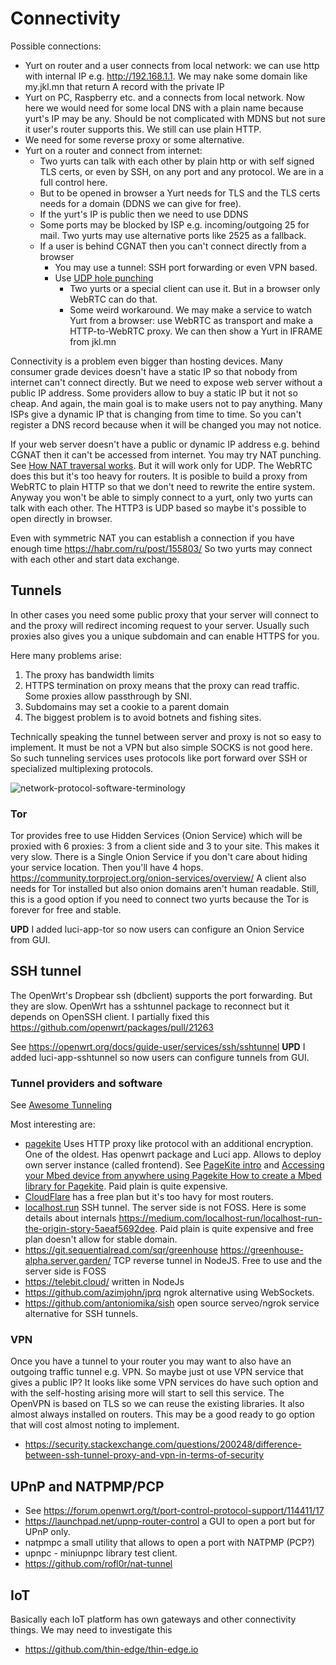 # Connectivity
Possible connections:
* Yurt on router and a user connects from local network: we can use http with internal IP e.g. http://192.168.1.1. We may nake some domain like my.jkl.mn that return A record with the private IP
* Yurt on PC, Raspberry etc. and a connects from local network. Now here we would need for some local DNS with a plain name because yurt's IP may be any. Should be not complicated with MDNS but not sure it user's router supports this. We still can use plain HTTP.
* We need for some reverse proxy or some alternative.
* Yurt on a router and connect from internet:
  * Two yurts can talk with each other by plain http or with self signed TLS certs, or even by SSH, on any port and any protocol. We are in a full control here.
  * But to be opened in browser a Yurt needs for TLS and the TLS certs needs for a domain (DDNS we can give for free).
  * If the yurt's IP is public then we need to use DDNS
  * Some ports may be blocked by ISP e.g. incoming/outgoing 25 for mail. Two yurts may use alternative ports like 2525 as a fallback.
  * If a user is behind CGNAT then you can't connect directly from a browser
    * You may use a tunnel: SSH port forwarding or even VPN based.
    * Use [UDP hole punching](https://en.wikipedia.org/wiki/UDP_hole_punching)
      * Two yurts or a special client can use it. But in a browser only WebRTC can do that.
      * Some weird workaround. We may make a service to watch Yurt from a browser: use WebRTC as transport and make a HTTP-to-WebRTC proxy. We can then show a Yurt in IFRAME from jkl.mn
    

Connectivity is a problem even bigger than hosting devices.
Many consumer grade devices doesn't have a static IP so that nobody from internet can't connect directly.
But we need to expose web server without a public IP address.
Some providers allow to buy a static IP but it not so cheap. And again, the main goal is to make users not to pay anything.
Many ISPs give a dynamic IP that is changing from time to time. So you can't register a DNS record because when it will be changed you may not notice.

If your web server doesn't have a public or dynamic IP address e.g. behind CGNAT then it can't be accessed from internet.
You may try NAT punching. See [How NAT traversal works](https://tailscale.com/blog/how-nat-traversal-works/).
But it will work only for UDP. The WebRTC does this but it's too heavy for routers.
It is posible to build a proxy from WebRTC to plain HTTP so that we don't need to rewrite the entire system.
Anyway you won't be able to simply connect to a yurt, only two yurts can talk with each other.
The HTTP3 is UDP based so maybe it's possible to open directly in browser.

Even with symmetric NAT you can establish a connection if you have enough time https://habr.com/ru/post/155803/
So two yurts may connect with each other and start data exchange.



## Tunnels
In other cases you need some public proxy that your server will connect to and the proxy will redirect incoming request to your server.
Usually such proxies also gives you a unique subdomain and can enable HTTPS for you.

Here many problems arise:
1. The proxy has bandwidth limits
2. HTTPS termination on proxy means that the proxy can read traffic. Some proxies allow passthrough by SNI.
3. Subdomains may set a cookie to a parent domain
4. The biggest problem is to avoid botnets and fishing sites.

Technically speaking the tunnel between server and proxy is not so easy to implement.
It must be not a VPN but also simple SOCKS is not good here.
So such tunneling services uses protocols like port forward over SSH or specialized multiplexing protocols.

![network-protocol-software-terminology](https://user-images.githubusercontent.com/415502/223048886-f3e58d6f-8898-49f2-9174-eb140b2a15d3.png)

### Tor
Tor provides free to use Hidden Services (Onion Service) which will be proxied with 6 proxies: 3 from a client side and 3 to your site.
This makes it very slow. There is a Single Onion Service if you don't care about hiding your service location. Then you'll have 4 hops.
https://community.torproject.org/onion-services/overview/
A client also needs for Tor installed but also onion domains aren't human readable.
Still, this is a good option if you need to connect two yurts because the Tor is forever for free and stable.

**UPD** I added luci-app-tor so now users can configure an Onion Service from GUI.

## SSH tunnel
The OpenWrt's Dropbear ssh (dbclient) supports the port forwarding. But they are slow. OpenWrt has a sshtunnel package to reconnect but it depends on OpenSSH client.
I partially fixed this https://github.com/openwrt/packages/pull/21263

See https://openwrt.org/docs/guide-user/services/ssh/sshtunnel
**UPD** I added luci-app-sshtunnel so now users can configure tunnels from GUI.

### Tunnel providers and software
See [Awesome Tunneling](https://github.com/anderspitman/awesome-tunneling)

Most interesting are:
* [pagekite](https://pagekite.net/home/) Uses HTTP proxy like protocol with an additional encryption. One of the oldest. Has openwrt package and Luci app. Allows to deploy own server instance (called frontend). See [PageKite intro](https://www.youtube.com/watch?v=SRhK05KjxYA) and [Accessing your Mbed device from anywhere using Pagekite How to create a Mbed library for Pagekite](https://www.youtube.com/watch?v=23BS7kdQMzw). Paid plain is quite expensive.
* [CloudFlare](https://www.cloudflare.com/products/tunnel/) has a free plan but it's too havy for most routers.
* [localhost.run](https://localhost.run/) SSH tunnel. The server side is not FOSS. Here is some details about internals https://medium.com/localhost-run/localhost-run-the-origin-story-5aeaf5692dee. Paid plain is quite expensive and free plan doesn't allow for stable domain.
* https://git.sequentialread.com/sqr/greenhouse  https://greenhouse-alpha.server.garden/ TCP reverse tunnel in NodeJS. Free to use and the server side is FOSS
* https://telebit.cloud/ written in NodeJs
* https://github.com/azimjohn/jprq ngrok alternative using WebSockets.
* https://github.com/antoniomika/sish open source serveo/ngrok service alternative for SSH tunnels.

### VPN
Once you have a tunnel to your router you may want to also have an outgoing traffic tunnel e.g. VPN. So maybe just ot use VPN service that gives a public IP?
It looks like some VPN services do have such option and with the self-hosting arising more will start to sell this service.
The OpenVPN is based on TLS so we can reuse the existing libraries. It also almost always installed on routers.
This may be a good ready to go option that will cost almost noting to implement.

* https://security.stackexchange.com/questions/200248/difference-between-ssh-tunnel-proxy-and-vpn-in-terms-of-security


## UPnP and NATPMP/PCP
* See https://forum.openwrt.org/t/port-control-protocol-support/114411/17
* https://launchpad.net/upnp-router-control a GUI to open a port but for UPnP only.
* natpmpc a small utility that allows to open a port with NATPMP (PCP?)
* upnpc - miniupnpc library test client.
* https://github.com/rofl0r/nat-tunnel

## IoT
Basically each IoT platform has own gateways and other connectivity things. We may need to investigate this
* https://github.com/thin-edge/thin-edge.io
